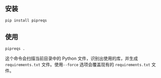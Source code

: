 ## 安装

```bash
pip install pipreqs
```

## 使用

```bash
pipreqs .
```

这个命令会扫描当前目录中的 Python 文件，识别出使用的库，并生成 `requirements.txt` 文件。使用`--force` 选项会覆盖现有的 `requirements.txt` 文件。
